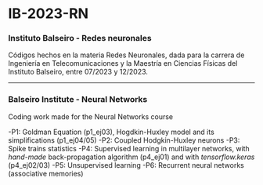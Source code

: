 # IB-2023-RN
### Instituto Balseiro - Redes neuronales

Códigos hechos en la materia Redes Neuronales, dada para la carrera de Ingeniería en Telecomunicaciones y la Maestría en Ciencias Físicas del Instituto Balseiro, entre 07/2023 y 12/2023.

-----------------------------------------------------------------------------------------------------------------------------------
### Balseiro Institute - Neural Networks

Coding work made for the Neural Networks course

-P1: Goldman Equation (p1_ej03), Hogdkin-Huxley model and its simplifications (p1_ej04/05)
-P2: Coupled Hodgkin-Huxley neurons
-P3: Spike trains statistics
-P4: Supervised learning in multilayer networks, with _hand-made_ back-propagation algorithm (p4_ej01) and with _tensorflow.keras_ (p4_ej02/03)
-P5: Unsupervised learning
-P6: Recurrent neural networks (associative memories)
